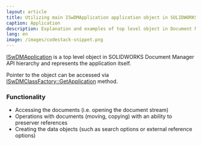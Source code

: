 ```yaml
---
layout: article
title: Utilizing main ISwDMApplication application object in SOLIDWORKS Document Manager API
caption: Application
description: Explanation and examples of top level object in Document Manager API ISwDMApplication
lang: en
image: /images/codestack-snippet.png
---
```

[ISwDMApplication](http://help.solidworks.com/2017/english/api/swdocmgrapi/solidworks.interop.swdocumentmgr~solidworks.interop.swdocumentmgr.iswdmapplication.html) is a top level object in SOLIDWORKS Document Manager API hierarchy and represents the application itself.

Pointer to the object can be accessed via [ISwDMClassFactory::GetApplication](http://help.solidworks.com/2017/english/api/swdocmgrapi/SOLIDWORKS.Interop.swdocumentmgr~SOLIDWORKS.Interop.swdocumentmgr.ISwDMClassFactory~GetApplication.html) method.

### Functionality

* Accessing the documents (i.e. opening the document stream)
* Operations with documents (moving, copying) with an ability to preserver references
* Creating the data objects (such as search options or external reference options)